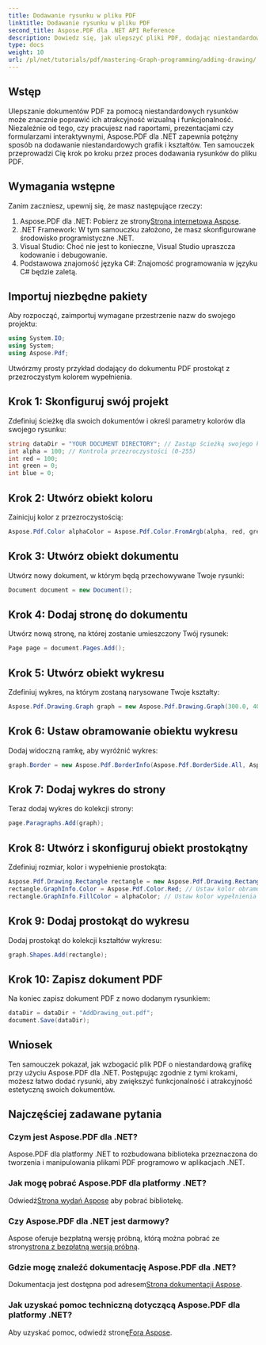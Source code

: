 ```yaml
---
title: Dodawanie rysunku w pliku PDF
linktitle: Dodawanie rysunku w pliku PDF
second_title: Aspose.PDF dla .NET API Reference
description: Dowiedz się, jak ulepszyć pliki PDF, dodając niestandardowe rysunki za pomocą Aspose.PDF dla .NET. Ten samouczek krok po kroku obejmuje wszystko, od konfiguracji projektu po tworzenie grafiki.
type: docs
weight: 10
url: /pl/net/tutorials/pdf/mastering-Graph-programming/adding-drawing/
---
```

## Wstęp

Ulepszanie dokumentów PDF za pomocą niestandardowych rysunków może znacznie poprawić ich atrakcyjność wizualną i funkcjonalność. Niezależnie od tego, czy pracujesz nad raportami, prezentacjami czy formularzami interaktywnymi, Aspose.PDF dla .NET zapewnia potężny sposób na dodawanie niestandardowych grafik i kształtów. Ten samouczek przeprowadzi Cię krok po kroku przez proces dodawania rysunków do pliku PDF.

## Wymagania wstępne

Zanim zaczniesz, upewnij się, że masz następujące rzeczy:

1.  Aspose.PDF dla .NET: Pobierz ze strony[Strona internetowa Aspose](https://releases.aspose.com/pdf/net/).
2. .NET Framework: W tym samouczku założono, że masz skonfigurowane środowisko programistyczne .NET.
3. Visual Studio: Choć nie jest to konieczne, Visual Studio upraszcza kodowanie i debugowanie.
4. Podstawowa znajomość języka C#: Znajomość programowania w języku C# będzie zaletą.

## Importuj niezbędne pakiety

Aby rozpocząć, zaimportuj wymagane przestrzenie nazw do swojego projektu:

```csharp
using System.IO;
using System;
using Aspose.Pdf;
```

Utwórzmy prosty przykład dodający do dokumentu PDF prostokąt z przezroczystym kolorem wypełnienia.

## Krok 1: Skonfiguruj swój projekt

Zdefiniuj ścieżkę dla swoich dokumentów i określ parametry kolorów dla swojego rysunku:

```csharp
string dataDir = "YOUR DOCUMENT DIRECTORY"; // Zastąp ścieżką swojego katalogu
int alpha = 100; // Kontrola przezroczystości (0-255)
int red = 100;
int green = 0;
int blue = 0;
```

## Krok 2: Utwórz obiekt koloru

Zainicjuj kolor z przezroczystością:

```csharp
Aspose.Pdf.Color alphaColor = Aspose.Pdf.Color.FromArgb(alpha, red, green, blue);
```

## Krok 3: Utwórz obiekt dokumentu

Utwórz nowy dokument, w którym będą przechowywane Twoje rysunki:

```csharp
Document document = new Document();
```

## Krok 4: Dodaj stronę do dokumentu

Utwórz nową stronę, na której zostanie umieszczony Twój rysunek:

```csharp
Page page = document.Pages.Add();
```

## Krok 5: Utwórz obiekt wykresu

Zdefiniuj wykres, na którym zostaną narysowane Twoje kształty:

```csharp
Aspose.Pdf.Drawing.Graph graph = new Aspose.Pdf.Drawing.Graph(300.0, 400.0);
```

## Krok 6: Ustaw obramowanie obiektu wykresu

Dodaj widoczną ramkę, aby wyróżnić wykres:

```csharp
graph.Border = new Aspose.Pdf.BorderInfo(Aspose.Pdf.BorderSide.All, Aspose.Pdf.Color.Black);
```

## Krok 7: Dodaj wykres do strony

Teraz dodaj wykres do kolekcji strony:

```csharp
page.Paragraphs.Add(graph);
```

## Krok 8: Utwórz i skonfiguruj obiekt prostokątny

Zdefiniuj rozmiar, kolor i wypełnienie prostokąta:

```csharp
Aspose.Pdf.Drawing.Rectangle rectangle = new Aspose.Pdf.Drawing.Rectangle(0, 0, 100, 50);
rectangle.GraphInfo.Color = Aspose.Pdf.Color.Red; // Ustaw kolor obramowania
rectangle.GraphInfo.FillColor = alphaColor; // Ustaw kolor wypełnienia z przezroczystością
```

## Krok 9: Dodaj prostokąt do wykresu

Dodaj prostokąt do kolekcji kształtów wykresu:

```csharp
graph.Shapes.Add(rectangle);
```

## Krok 10: Zapisz dokument PDF

Na koniec zapisz dokument PDF z nowo dodanym rysunkiem:

```csharp
dataDir = dataDir + "AddDrawing_out.pdf";
document.Save(dataDir);
```

## Wniosek

Ten samouczek pokazał, jak wzbogacić plik PDF o niestandardową grafikę przy użyciu Aspose.PDF dla .NET. Postępując zgodnie z tymi krokami, możesz łatwo dodać rysunki, aby zwiększyć funkcjonalność i atrakcyjność estetyczną swoich dokumentów.

## Najczęściej zadawane pytania

### Czym jest Aspose.PDF dla .NET?

Aspose.PDF dla platformy .NET to rozbudowana biblioteka przeznaczona do tworzenia i manipulowania plikami PDF programowo w aplikacjach .NET.

### Jak mogę pobrać Aspose.PDF dla platformy .NET?

 Odwiedź[Strona wydań Aspose](https://releases.aspose.com/pdf/net/) aby pobrać bibliotekę.

### Czy Aspose.PDF dla .NET jest darmowy?

 Aspose oferuje bezpłatną wersję próbną, którą można pobrać ze strony[strona z bezpłatną wersją próbną](https://releases.aspose.com/).

### Gdzie mogę znaleźć dokumentację Aspose.PDF dla .NET?

 Dokumentacja jest dostępna pod adresem[Strona dokumentacji Aspose](https://reference.aspose.com/pdf/net/).

### Jak uzyskać pomoc techniczną dotyczącą Aspose.PDF dla platformy .NET?

 Aby uzyskać pomoc, odwiedź stronę[Fora Aspose](https://forum.aspose.com/c/pdf/10).